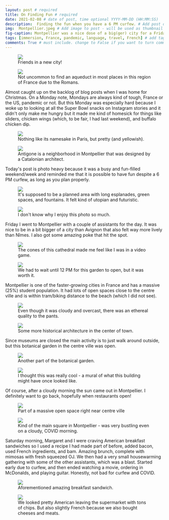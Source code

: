 ```yaml
---
layout: post # required
title: On Finding Fun # required
date: 2021-02-08 # date of post, time optional YYYY-MM-DD (HH:MM:SS)
description:  Finding the fun when you have a 6 PM curfew. # Add post description for homepage - required
img:  Montpellier.jpeg # Add image to post - will be used as thumbnail on home and cover image for post (optional) MUST BE IN /img FOLDER.
fig-caption: Montpellier was a nice dose of a big(ger) city for a Friday day trip. # caption for img (optional)
tags: [immersion, France, pandemic, language, travel, French] # add tags within brackets separated by a commma (optional)
comments: True # must include. change to False if you want to turn comments off for a post
---
```


<figure class="post-img block">
  <a href="/assets/img/posts/2021-02-08/Amigas in Montpellier.jpeg">
    <img src="/assets/img/posts/2021-02-08/Amigas in Montpellier.jpeg">
  </a>
  <figcaption>Friends in a new city!</figcaption>
</figure>

<figure class="post-img right-inline">
  <a href="/assets/img/posts/2021-02-08/Another aqueduct.jpeg">
    <img src="/assets/img/posts/2021-02-08/Another aqueduct.jpeg">
  </a>
  <figcaption>Not uncommon to find an aqueduct in most places in this region of France due to the Romans.</figcaption>
</figure>

Almost caught up on the backlog of blog posts when I was home for Christmas. On a Monday note, Mondays are always kind of tough, France or the US, pandemic or not. But this Monday was especially hard because I woke up to looking at all the Super Bowl snacks on Instagram stories and it didn't only make me hungry but it made me kind of homesick for things like sliders, chicken wings (which, to be fair, I had last weekend), and buffalo chicken dip.

<figure class="post-img block">
  <a href="/assets/img/posts/2021-02-08/Another Arc de Triomphe.jpeg">
    <img src="/assets/img/posts/2021-02-08/Another Arc de Triomphe.jpeg">
  </a>
  <figcaption>Nothing like its namesake in Paris, but pretty (and yellowish).</figcaption>
</figure>

<figure class="post-img left-inline">
  <a href="/assets/img/posts/2021-02-08/Antigone again.jpeg">
    <img src="/assets/img/posts/2021-02-08/Antigone again.jpeg">
  </a>
  <figcaption>Antigone is a neighborhood in Montpellier that was designed by a Catalonian architect.</figcaption>
</figure>

Today's post is photo heavy because it was a busy and fun-filled weekend/week and reminded me that it is possible to have fun despite a 6 PM curfew, as long as you plan properly.

<figure class="post-img block">
  <a href="/assets/img/posts/2021-02-08/Antigone.jpeg">
    <img src="/assets/img/posts/2021-02-08/Antigone.jpeg">
  </a>
  <figcaption>It's supposed to be a planned area with long esplanades, green spaces, and fountains. It felt kind of utopian and futuristic.</figcaption>
</figure>

<figure class="post-img right-inline">
  <a href="/assets/img/posts/2021-02-08/Buttresses.jpeg">
    <img src="/assets/img/posts/2021-02-08/Buttresses.jpeg">
  </a>
  <figcaption>I don't know why I enjoy this photo so much.</figcaption>
</figure>

Friday I went to Montpellier with a couple of assistants for the day. It was nice to be in a bit bigger of a city than Avignon that also felt way more lively than Nîmes. I also got some amazing poke that hit the spot.

<figure class="post-img block">
  <a href="/assets/img/posts/2021-02-08/Conical cathedral.jpeg">
    <img src="/assets/img/posts/2021-02-08/Conical cathedral.jpeg">
  </a>
  <figcaption>The cones of this cathedral made me feel like I was in a video game.</figcaption>
</figure>

<figure class="post-img left-inline">
  <a href="/assets/img/posts/2021-02-08/Jardin again.jpeg">
    <img src="/assets/img/posts/2021-02-08/Jardin again.jpeg">
  </a>
  <figcaption>We had to wait until 12 PM for this garden to open, but it was worth it.</figcaption>
</figure>

Montpellier is one of the faster-growing cities in France and has a massive (25%) student population. It had lots of open spaces close to the centre ville and is within tram/biking distance to the beach (which I did not see).

<figure class="post-img block">
  <a href="/assets/img/posts/2021-02-08/Jardin des plantes.jpeg">
    <img src="/assets/img/posts/2021-02-08/Jardin des plantes.jpeg">
  </a>
  <figcaption>Even though it was cloudy and overcast, there was an ethereal quality to the pants.</figcaption>
</figure>

<figure class="post-img right-inline">
  <a href="/assets/img/posts/2021-02-08/L'oratoire.jpeg">
    <img src="/assets/img/posts/2021-02-08/L'oratoire.jpeg">
  </a>
  <figcaption>Some more historical architecture in the center of town.</figcaption>
</figure>

Since museums are closed the main activity is to just walk around outside, but this botanical garden in the centre ville was open.

<figure class="post-img block">
  <a href="/assets/img/posts/2021-02-08/Old walls.jpeg">
    <img src="/assets/img/posts/2021-02-08/Old walls.jpeg">
  </a>
  <figcaption>Another part of the botanical garden.</figcaption>
</figure>

<figure class="post-img left-inline">
  <a href="/assets/img/posts/2021-02-08/Painted walls.jpeg">
    <img src="/assets/img/posts/2021-02-08/Painted walls.jpeg">
  </a>
  <figcaption>I thought this was really cool - a mural of what this building might have once looked like.</figcaption>
</figure>

Of course, after a cloudy morning the sun came out in Montpellier. I definitely want to go back, hopefully when restaurants open!

<figure class="post-img block">
  <a href="/assets/img/posts/2021-02-08/Parc.jpeg">
    <img src="/assets/img/posts/2021-02-08/Parc.jpeg">
  </a>
  <figcaption>Part of a massive open space right near centre ville</figcaption>
</figure>

<figure class="post-img right-inline">
  <a href="/assets/img/posts/2021-02-08/Place de la comedie.jpeg">
    <img src="/assets/img/posts/2021-02-08/Place de la comedie.jpeg">
  </a>
  <figcaption>Kind of the main square in Montpellier - was very bustling even on a cloudy, COVID morning.</figcaption>
</figure>

Saturday morning, Margaret and I were craving American breakfast sandwiches so I used a recipe I had made part of before, added bacon, used French ingredients, and bam. Amazing brunch, complete with mimosas with fresh squeezed OJ. We then had a very small housewarming gathering with some of the other assistants, which was a blast. Started early due to curfew, and then ended watching a movie, ordering in McDonalds, and playing guitar. Honestly, not bad for curfew and COVID.

<figure class="post-img block">
  <a href="/assets/img/posts/2021-02-08/American breakfast.jpeg">
    <img src="/assets/img/posts/2021-02-08/American breakfast.jpeg">
  </a>
  <figcaption>Aforementioned amazing breakfast sandwich.</figcaption>
</figure>

<figure class="post-img left-inline">
  <a href="/assets/img/posts/2021-02-08/Party provisions.jpeg">
    <img src="/assets/img/posts/2021-02-08/Party provisions.jpeg">
  </a>
  <figcaption>We looked pretty American leaving the supermarket with tons of chips. But also slightly French because we also bought cheeses and meats.</figcaption>
</figure>
